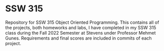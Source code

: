 # SSW 315
Repository for SSW 315 Object Oriented Programming.
This contains all of the projects, both homeworks and labs, I have completed in my SSW 315 class during the Fall 2022 Semester at Stevens under Professor Mehmet Gunes.
Requirements and final scores are included in commits of each project.
